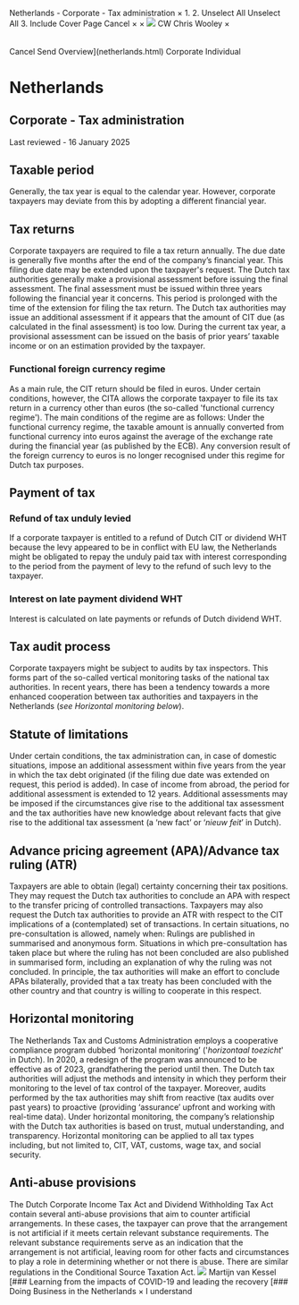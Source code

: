 Netherlands - Corporate - Tax administration
×
1.
2.
Unselect All
Unselect All
3.
Include Cover Page
Cancel
×
×
![](-/media/world-wide-tax-summaries/attachments/global---chris-wooley.ashx%3Frev=ac5e5f3223b34096b1afc2a6009c7320&revision=ac5e5f32-23b3-4096-b1af-c2a6009c7320&hash=859B7ADC84DC2CBEC9760E9E6EE7DE6D0A8BFCDF)
CW
Chris Wooley
×
######
Cancel
Send
Overview](netherlands.html)
Corporate
Individual
# Netherlands
## Corporate - Tax administration
Last reviewed - 16 January 2025
## Taxable period
Generally, the tax year is equal to the calendar year. However, corporate taxpayers may deviate from this by adopting a different financial year.
## Tax returns
Corporate taxpayers are required to file a tax return annually. The due date is generally five months after the end of the company’s financial year. This filing due date may be extended upon the taxpayer's request.
The Dutch tax authorities generally make a provisional assessment before issuing the final assessment. The final assessment must be issued within three years following the financial year it concerns. This period is prolonged with the time of the extension for filing the tax return. The Dutch tax authorities may issue an additional assessment if it appears that the amount of CIT due (as calculated in the final assessment) is too low.
During the current tax year, a provisional assessment can be issued on the basis of prior years’ taxable income or on an estimation provided by the taxpayer.
### Functional foreign currency regime
As a main rule, the CIT return should be filed in euros. Under certain conditions, however, the CITA allows the corporate taxpayer to file its tax return in a currency other than euros (the so-called 'functional currency regime'). The main conditions of the regime are as follows:
Under the functional currency regime, the taxable amount is annually converted from functional currency into euros against the average of the exchange rate during the financial year (as published by the ECB). Any conversion result of the foreign currency to euros is no longer recognised under this regime for Dutch tax purposes.
## Payment of tax
### Refund of tax unduly levied
If a corporate taxpayer is entitled to a refund of Dutch CIT or dividend WHT because the levy appeared to be in conflict with EU law, the Netherlands might be obligated to repay the unduly paid tax with interest corresponding to the period from the payment of levy to the refund of such levy to the taxpayer.
### Interest on late payment dividend WHT
Interest is calculated on late payments or refunds of Dutch dividend WHT.
## Tax audit process
Corporate taxpayers might be subject to audits by tax inspectors. This forms part of the so-called vertical monitoring tasks of the national tax authorities. In recent years, there has been a tendency towards a more enhanced cooperation between tax authorities and taxpayers in the Netherlands (*see Horizontal monitoring below*).
## Statute of limitations
Under certain conditions, the tax administration can, in case of domestic situations, impose an additional assessment within five years from the year in which the tax debt originated (if the filing due date was extended on request, this period is added). In case of income from abroad, the period for additional assessment is extended to 12 years.
Additional assessments may be imposed if the circumstances give rise to the additional tax assessment and the tax authorities have new knowledge about relevant facts that give rise to the additional tax assessment (a ‘new fact’ or ‘*nieuw feit*’ in Dutch).
## Advance pricing agreement (APA)/Advance tax ruling (ATR)
Taxpayers are able to obtain (legal) certainty concerning their tax positions. They may request the Dutch tax authorities to conclude an APA with respect to the transfer pricing of controlled transactions. Taxpayers may also request the Dutch tax authorities to provide an ATR with respect to the CIT implications of a (contemplated) set of transactions.
In certain situations, no pre-consultation is allowed, namely when:
Rulings are published in summarised and anonymous form. Situations in which pre-consultation has taken place but where the ruling has not been concluded are also published in summarised form, including an explanation of why the ruling was not concluded.
In principle, the tax authorities will make an effort to conclude APAs bilaterally, provided that a tax treaty has been concluded with the other country and that country is willing to cooperate in this respect.
## Horizontal monitoring
The Netherlands Tax and Customs Administration employs a cooperative compliance program dubbed ‘horizontal monitoring’ ('*horizontaal toezicht*' in Dutch). In 2020, a redesign of the program was announced to be effective as of 2023, grandfathering the period until then.
The Dutch tax authorities will adjust the methods and intensity in which they perform their monitoring to the level of tax control of the taxpayer. Moreover, audits performed by the tax authorities may shift from reactive (tax audits over past years) to proactive (providing ‘assurance’ upfront and working with real-time data). Under horizontal monitoring, the company’s relationship with the Dutch tax authorities is based on trust, mutual understanding, and transparency. Horizontal monitoring can be applied to all tax types including, but not limited to, CIT, VAT, customs, wage tax, and social security.
## Anti-abuse provisions
The Dutch Corporate Income Tax Act and Dividend Withholding Tax Act contain several anti-abuse provisions that aim to counter artificial arrangements. In these cases, the taxpayer can prove that the arrangement is not artificial if it meets certain relevant substance requirements. The relevant substance requirements serve as an indication that the arrangement is not artificial, leaving room for other facts and circumstances to play a role in determining whether or not there is abuse. There are similar regulations in the Conditional Source Taxation Act.
![](-/media/world-wide-tax-summaries/attachments/netherlands---martijn_van_kessel.ashx%3Frev=bd10a2656c3446a79a379d041169da8b&revision=bd10a265-6c34-46a7-9a37-9d041169da8b&hash=95D51DA94D86E0E07B6BBDB0C0DBD6C628E55A77)
Martijn van Kessel
[### Learning from the impacts of COVID-19 and leading the recovery
[### Doing Business in the Netherlands
×
I understand